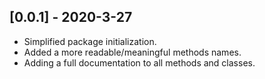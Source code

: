 
## [0.0.1] - 2020-3-27
* Simplified package initialization.
* Added a more readable/meaningful methods names.
* Adding a full documentation to all methods and classes.